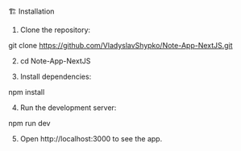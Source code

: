 🏗️ Installation

1. Clone the repository:

git clone https://github.com/VladyslavShypko/Note-App-NextJS.git

2. cd Note-App-NextJS

3. Install dependencies:

npm install

4. Run the development server:

npm run dev

5. Open http://localhost:3000 to see the app.
